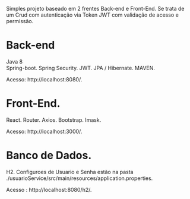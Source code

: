 Simples projeto baseado em 2 frentes Back-end e Front-End.
Se trata de um Crud com autenticação via Token JWT com validação de acesso e permissão.

# Back-end
Java 8<br/>
Spring-boot.
Spring Security.
JWT.
JPA / Hibernate.
MAVEN.

Acesso: http://localhost:8080/.

# Front-End.
React.
Router.
Axios.
Bootstrap.
Imask.

Acesso: http://localhost:3000/.

# Banco de Dados.
H2.
Configuroes de Usuario e Senha estão  na pasta ./usuarioService/src/main/resources/application.properties.

Acesso : http://localhost:8080/h2/.
